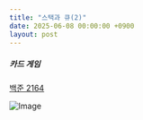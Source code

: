 ```yaml
---
title: "스택과 큐(2)"
date: 2025-06-08 00:00:00 +0900
layout: post
---
```


##### 카드 게임
[백준 2164](https://www.acmicpc.net/problem/2164)

![Image](https://github.com/user-attachments/assets/ed8228d5-b7ca-438e-b598-782b725618e4)
